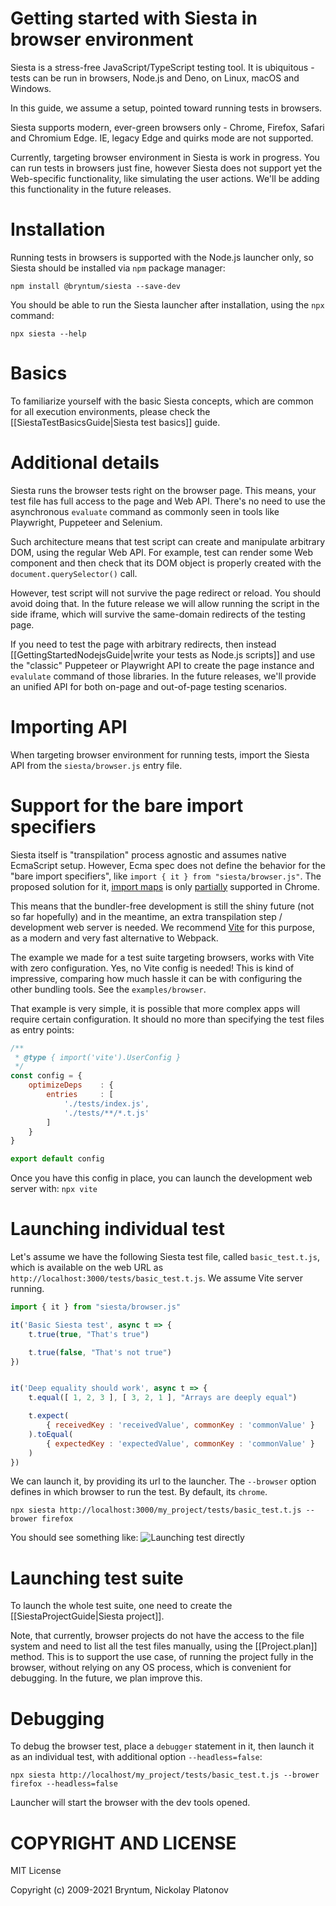 Getting started with Siesta in browser environment
================================================

Siesta is a stress-free JavaScript/TypeScript testing tool. It is ubiquitous - tests can be run in browsers, Node.js and Deno, on Linux, macOS and Windows.

In this guide, we assume a setup, pointed toward running tests in browsers.

Siesta supports modern, ever-green browsers only - Chrome, Firefox, Safari and Chromium Edge. IE, legacy Edge and quirks mode are not supported.

Currently, targeting browser environment in Siesta is work in progress. You can run tests in browsers just fine, however Siesta does not support yet the Web-specific functionality, like simulating the user actions. We'll be adding this functionality in the future releases. 

Installation
============

Running tests in browsers is supported with the Node.js launcher only, so Siesta should be installed via `npm` package manager:

```shell
npm install @bryntum/siesta --save-dev
```

You should be able to run the Siesta launcher after installation, using the `npx` command:

```shell
npx siesta --help
```

Basics
======

To familiarize yourself with the basic Siesta concepts, which are common for all execution environments, please check the [[SiestaTestBasicsGuide|Siesta test basics]] guide. 


Additional details
==================

Siesta runs the browser tests right on the browser page. This means, your test file has full access to the page and Web API. There's no need to use the asynchronous `evaluate` command as commonly seen in tools like Playwright, Puppeteer and Selenium. 

Such architecture means that test script can create and manipulate arbitrary DOM, using the regular Web API. For example, test can render some Web component and then check that its DOM object is properly created with the `document.querySelector()` call.

However, test script will not survive the page redirect or reload. You should avoid doing that. In the future release we will allow running the script in the side iframe, which will survive the same-domain redirects of the testing page.

If you need to test the page with arbitrary redirects, then instead [[GettingStartedNodejsGuide|write your tests as Node.js scripts]] and use the "classic" Puppeteer or Playwright API to create the page instance and `evalulate` command of those libraries. In the future releases, we'll provide an unified API for both on-page and out-of-page testing scenarios.


Importing API
=============

When targeting browser environment for running tests, import the Siesta API from the `siesta/browser.js` entry file.


Support for the bare import specifiers
=================================

Siesta itself is "transpilation" process agnostic and assumes native EcmaScript setup. However, Ecma spec does not define the behavior for the "bare import specifiers", like `import { it } from "siesta/browser.js"`. The proposed solution for it, [import maps](https://github.com/WICG/import-maps) is only [partially](https://github.com/WICG/import-maps/issues/235) supported in Chrome. 

This means that the bundler-free development is still the shiny future (not so far hopefully) and in the meantime, an extra transpilation step / development web server is needed. We recommend [Vite](https://vitejs.dev/) for this purpose, as a modern and very fast alternative to Webpack.

The example we made for a test suite targeting browsers, works with Vite with zero configuration. Yes, no Vite config is needed! This is kind of impressive, comparing how much hassle it can be with configuring the other bundling tools. See the `examples/browser`.

That example is very simple, it is possible that more complex apps will require certain configuration. It should no more than specifying the test files as entry points:

```javascript
/**
 * @type { import('vite').UserConfig }
 */
const config = {
    optimizeDeps    : {
        entries     : [
            './tests/index.js',
            './tests/**/*.t.js'
        ]
    }
}

export default config
```

Once you have this config in place, you can launch the development web server with: `npx vite`

Launching individual test
=========================

Let's assume we have the following Siesta test file, called `basic_test.t.js`, which is available on the web URL as `http://localhost:3000/tests/basic_test.t.js`. We assume Vite server running. 

```javascript
import { it } from "siesta/browser.js"

it('Basic Siesta test', async t => {
    t.true(true, "That's true")

    t.true(false, "That's not true")
})


it('Deep equality should work', async t => {
    t.equal([ 1, 2, 3 ], [ 3, 2, 1 ], "Arrays are deeply equal")

    t.expect(
        { receivedKey : 'receivedValue', commonKey : 'commonValue' }
    ).toEqual(
        { expectedKey : 'expectedValue', commonKey : 'commonValue' }
    )
})
```

We can launch it, by providing its url to the launcher. The `--browser` option defines in which browser to run the test. By default, its `chrome`.

```shell
npx siesta http://localhost:3000/my_project/tests/basic_test.t.js --brower firefox
```

You should see something like:
![Launching test directly](media://getting_started_browser/getting_started_browser_1.jpg)


Launching test suite
====================

To launch the whole test suite, one need to create the [[SiestaProjectGuide|Siesta project]].

Note, that currently, browser projects do not have the access to the file system and need to list all the test files manually, using the [[Project.plan]] method. This is to support the use case, of running the project fully in the browser, without relying on any OS process, which is convenient for debugging. In the future, we plan improve this.


Debugging
=========

To debug the browser test, place a `debugger` statement in it, then launch it as an individual test, with additional option `--headless=false`: 

```shell
npx siesta http://localhost/my_project/tests/basic_test.t.js --brower firefox --headless=false
```

Launcher will start the browser with the dev tools opened. 

COPYRIGHT AND LICENSE
=================

MIT License

Copyright (c) 2009-2021 Bryntum, Nickolay Platonov

